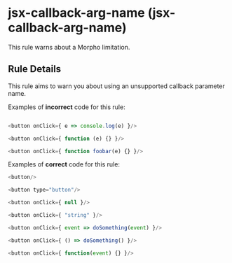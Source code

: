# jsx-callback-arg-name (jsx-callback-arg-name)

This rule warns about a Morpho limitation.

## Rule Details

This rule aims to warn you about using an unsupported callback parameter name.

Examples of **incorrect** code for this rule:

```js

<button onClick={ e => console.log(e) }/>

<button onClick={ function (e) {} }/>

<button onClick={ function foobar(e) {} }/>
```

Examples of **correct** code for this rule:

```js
<button/>

<button type="button"/>

<button onClick={ null }/>

<button onClick={ "string" }/>

<button onClick={ event => doSomething(event) }/>

<button onClick={ () => doSomething() }/>

<button onClick={ function(event) {} }/>
```

<!-- ### Options -->

<!-- If there are any options, describe them here. Otherwise, delete this section. -->

<!-- ## When Not To Use It -->

<!-- Give a short description of when it would be appropriate to turn off this rule. -->

<!-- ## Further Reading -->

<!-- If there are other links that describe the issue this rule addresses, please include them here in a bulleted list. -->
